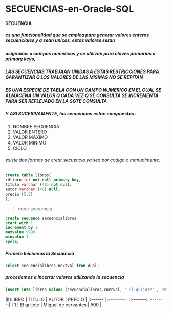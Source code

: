 # SECUENCIAS-en-Oracle-SQL

#### SECUENCIA
##### es una funcionalidad que se emplea para generar valores enteros secuenciales y q  sean unicos, estos valores seran 
##### asignados a campos numericos y se utilizan para claves primarias o primary keys,
##### LAS SECUENCIAS TRABJAAN UNIDAS A ESTAS RESTRICCIONES PARA GARANTIZAR Q LOS VALORES DE LAS MISMAS NO SE REPITAN
##### ES UNA ESPECIE DE TABLA CON UN CAMPO NUMERICO EN EL CUAL SE ALMACENA UN VALOR Q CADA VEZ Q SE CONSULTA SE INCREMENTA PARA SER REFLEJADO EN LA SGTE CONSULTA
##### Y ASI SUCESIVAMENTE, las secuencias estan compuestas : 

1. NOMBRE SECUENCIA
2. VALOR ENTERO
3. VALOR MAXIMO
4. VALOR MINIMO
5. CICLO

###### existe dos formas de crear secuencia ya sea por codigo o manualmente.

```sql
create table libros(
idlibro int not null primary key,
titulo varchar (40) not null,
autor varchar (40) null,
precio (5,2)
);
```

> crear secuencia 
```sql
create sequence secuencialibros
start with 1
increment by 1
maxvalue 9999
minvalue 1
cycle;
```

##### Primero Iniciamos la Secuencia
```sql
select secuencialibros.nextval from dual;
```

##### procedemos a incertar valores utilizando la secuencia
```sql
insert into libros values (secuencialibros.currval, ' El quijote' , 'Miguel de Cervantes' , 500.00 ) ;
```
|IDLIBRO |  TITULO |  AUTOR | PRECIO |
|:------ | :-------- : |:-------:| -------:|
| 1 | El quijote | Miguel de cervantes | 500 |
